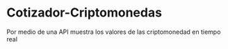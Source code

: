 # Cotizador-Criptomonedas
Por medio de una API muestra los valores de las criptomonedad en tiempo real 
